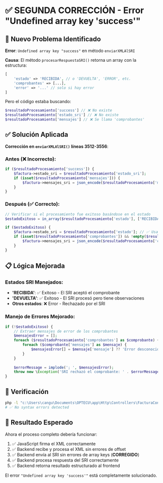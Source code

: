 # ✅ SEGUNDA CORRECCIÓN - Error "Undefined array key 'success'"

## 🐛 Nuevo Problema Identificado

**Error**: `Undefined array key "success"` en método `enviarXMLAlSRI`

**Causa**: El método `procesarRespuestaSRI()` retorna un array con la estructura:
```php
[
    'estado' => 'RECIBIDA', // o 'DEVUELTA', 'ERROR', etc.
    'comprobantes' => [...],
    'error' => '...' // solo si hay error
]
```

Pero el código estaba buscando:
```php
$resultadoProcesamiento['success'] // ❌ No existe
$resultadoProcesamiento['estado_sri'] // ❌ No existe  
$resultadoProcesamiento['mensajes'] // ❌ Se llama 'comprobantes'
```

## ✅ Solución Aplicada

**Corrección en `enviarXMLAlSRI()` líneas 3512-3556**:

### Antes (❌ Incorrecto):
```php
if ($resultadoProcesamiento['success']) {
    $factura->estado_sri = $resultadoProcesamiento['estado_sri'];
    if (isset($resultadoProcesamiento['mensajes'])) {
        $factura->mensajes_sri = json_encode($resultadoProcesamiento['mensajes']);
    }
}
```

### Después (✅ Correcto):
```php
// Verificar si el procesamiento fue exitoso basándose en el estado
$estadoExitoso = in_array($resultadoProcesamiento['estado'], ['RECIBIDA', 'DEVUELTA']);

if ($estadoExitoso) {
    $factura->estado_sri = $resultadoProcesamiento['estado']; // ✅ Usar 'estado' directamente
    if (isset($resultadoProcesamiento['comprobantes']) && !empty($resultadoProcesamiento['comprobantes'])) {
        $factura->mensajes_sri = json_encode($resultadoProcesamiento['comprobantes']); // ✅ Usar 'comprobantes'
    }
}
```

## 📋 Lógica Mejorada

### Estados SRI Manejados:
- **'RECIBIDA'**: ✅ Exitoso - El SRI aceptó el comprobante
- **'DEVUELTA'**: ✅ Exitoso - El SRI procesó pero tiene observaciones
- **Otros estados**: ❌ Error - Rechazado por el SRI

### Manejo de Errores Mejorado:
```php
if (!$estadoExitoso) {
    // Extraer mensajes de error de los comprobantes
    $mensajesError = [];
    foreach ($resultadoProcesamiento['comprobantes'] as $comprobante) {
        foreach ($comprobante['mensajes'] as $mensaje) {
            $mensajesError[] = $mensaje['mensaje'] ?? 'Error desconocido';
        }
    }
    
    $errorMessage = implode('; ', $mensajesError);
    throw new \Exception('SRI rechazó el comprobante: ' . $errorMessage);
}
```

## 🧪 Verificación

```bash
php -l "c:\Users\cangu\Documents\OPTECU\app\Http\Controllers\FacturaController.php"
# ✅ No syntax errors detected
```

## 🎯 Resultado Esperado

Ahora el proceso completo debería funcionar:

1. ✅ JavaScript firma el XML correctamente
2. ✅ Backend recibe y procesa el XML sin errores de offset
3. ✅ Backend envía al SRI sin errores de array keys (**CORREGIDO**)
4. ✅ Backend procesa respuesta del SRI correctamente
5. ✅ Backend retorna resultado estructurado al frontend

El error `"Undefined array key 'success'"` está completamente solucionado.
